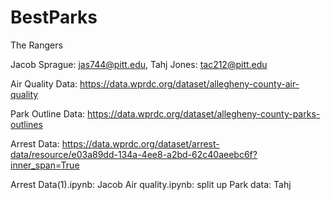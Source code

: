 # BestParks
The Rangers

Jacob Sprague: jas744@pitt.edu, Tahj Jones: tac212@pitt.edu

Air Quality Data: https://data.wprdc.org/dataset/allegheny-county-air-quality

Park Outline Data: https://data.wprdc.org/dataset/allegheny-county-parks-outlines

Arrest Data: https://data.wprdc.org/dataset/arrest-data/resource/e03a89dd-134a-4ee8-a2bd-62c40aeebc6f?inner_span=True

Arrest Data(1).ipynb: Jacob
Air quality.ipynb: split up
Park data: Tahj

